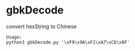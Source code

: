 # gbkDecode
convert hexString to Chinese


```
Usage:
python3 gbkDecode.py '\xF9\x9A\xF1\xA7\xCD\x8F'
```

